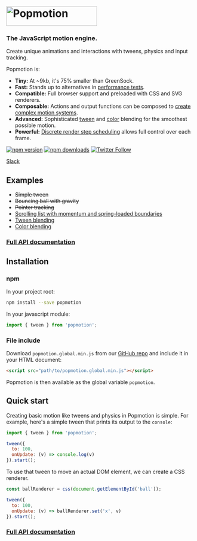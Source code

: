 # <a href="https://popmotion.io"><img src="https://cloud.githubusercontent.com/assets/7850794/21642571/1910a15e-d27b-11e6-84c7-19e88e207c14.png" height="52" width="243" alt="Popmotion" /></a>

### The JavaScript motion engine.

Create unique animations and interactions with tweens, physics and input tracking.

Popmotion is:
- **Tiny:** At ~9kb, it's 75% smaller than GreenSock.
- **Fast:** Stands up to alternatives in [performance tests](http://codepen.io/popmotion/pen/zNYXmR).
- **Compatible:** Full browser support and preloaded with CSS and SVG renderers.
- **Composable:** Actions and output functions can be composed to [create complex motion systems](http://codepen.io/popmotion/pen/EZaPxZ).
- **Advanced:** Sophisticated [tween](http://codepen.io/popmotion/pen/wgKpaj) and [color](http://codepen.io/popmotion/pen/dNPVwP) blending for the smoothest possible motion.
- **Powerful:** [Discrete render step scheduling](docs/api/render-loop.md) allows full control over each frame.

[![npm version](https://img.shields.io/npm/v/popmotion.svg?style=flat-square)](https://www.npmjs.com/package/popmotion)
[![npm downloads](https://img.shields.io/npm/dm/popmotion.svg?style=flat-square)](https://www.npmjs.com/package/popmotion)
[![Twitter Follow](https://img.shields.io/twitter/follow/espadrine.svg?style=social&label=Follow)](http://twitter.com/popmotionjs)

[Slack](https://popmotion.slack.com)

## Examples
- ~~Simple tween~~
- ~~Bouncing ball with gravity~~
- ~~Pointer tracking~~
- [Scrolling list with momentum and spring-loaded boundaries](http://codepen.io/popmotion/full/EZaPxZ/)
- [Tween blending](http://codepen.io/popmotion/full/wgKpaj)
- [Color blending](http://codepen.io/popmotion/full/dNPVwP)

### [Full API documentation](docs/api)

## Installation

### npm

In your project root:

```bash
npm install --save popmotion
```

In your javascript module:

```javascript
import { tween } from 'popmotion';
```

### File include

Download `popmotion.global.min.js` from our [GitHub repo](https://github.com/Popmotion/popmotion/tree/master/dist) and include it in your HTML document:

```html
<script src="path/to/popmotion.global.min.js"></script>
```

Popmotion is then available as the global variable `popmotion`.

## Quick start

Creating basic motion like tweens and physics in Popmotion is simple. For example, here's a simple tween that prints its output to the `console`:

```javascript
import { tween } from 'popmotion';

tween({
  to: 100,
  onUpdate: (v) => console.log(v)
}).start();
```

To use that tween to move an actual DOM element, we can create a CSS renderer.

```javascript
const ballRenderer = css(document.getElementById('ball'));

tween({
  to: 100,
  onUpdate: (v) => ballRenderer.set('x', v)
}).start();
```

### [Full API documentation](docs/api)
